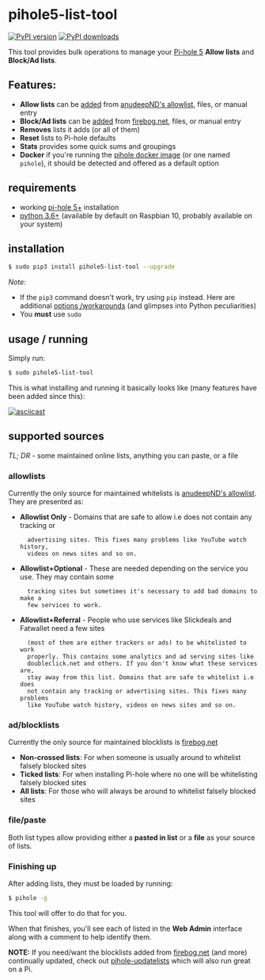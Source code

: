# pihole5-list-tool

[![PyPI version](https://badge.fury.io/py/pihole5-list-tool.svg)](https://badge.fury.io/py/pihole5-list-tool)
[![PyPI downloads](https://img.shields.io/pypi/dm/pihole5-list-tool)](https://pypi.org/project/pihole5-list-tool/)

This tool provides bulk operations to manage your [Pi-hole 5](https://pi-hole.net/) __Allow lists__ and __Block/Ad lists__.

## Features:
  * __Allow lists__ can be [added](#allowlists) from [anudeepND's allowlist](https://github.com/anudeepND/whitelist), files, or manual entry
  * __Block/Ad lists__ can be [added](#adblocklists) from [firebog.net](https://firebog.net/), files, or manual entry
  *  __Removes__ lists it adds (or all of them)
  *  __Reset__ lists to Pi-hole defaults
  *  __Stats__ provides some quick sums and groupings
  *  __Docker__  if you're running the [pihole docker image](https://hub.docker.com/r/pihole/pihole/) (or one named `pihole`), it should be detected
and offered as a default option

## requirements

* working [pi-hole 5+](https://pi-hole.net) installation
* [python 3.6+](https://python.org/) (available by default on Raspbian 10, probably available on your system)

## installation

``` bash
$ sudo pip3 install pihole5-list-tool --upgrade
```
_Note:_
* If the `pip3` command doesn't work, try using `pip`  instead. Here are additional [options /workarounds](https://stackoverflow.com/questions/40832533/pip-or-pip3-to-install-packages-for-python-3) (and glimpses into Python peculiarities)
* You __must__ use `sudo`

## usage / running

Simply run:

``` bash
$ sudo pihole5-list-tool
```

This is what installing and running it basically looks like (many features have been added since this):

[![asciicast](https://asciinema.org/a/331296.svg)](https://asciinema.org/a/331296)


## supported sources

*TL; DR* - some maintained online lists, anything you can paste, or a file

### allowlists

Currently the only source for maintained whitelists is [anudeepND's allowlist](https://github.com/anudeepND/whitelist). They are presented as:

* __Allowlist Only__ - Domains that are safe to allow i.e does not contain any tracking or

        advertising sites. This fixes many problems like YouTube watch history,
        videos on news sites and so on.

* __Allowlist+Optional__ - These are needed depending on the service you use. They may contain some

        tracking sites but sometimes it's necessary to add bad domains to make a
        few services to work.

* __Allowlist+Referral__ - People who use services like Slickdeals and Fatwallet need a few sites

        (most of them are either trackers or ads) to be whitelisted to work
        properly. This contains some analytics and ad serving sites like
        doubleclick.net and others. If you don't know what these services are,
        stay away from this list. Domains that are safe to whitelist i.e does
        not contain any tracking or advertising sites. This fixes many problems
        like YouTube watch history, videos on news sites and so on.

### ad/blocklists

Currently the only source for maintained blocklists is [firebog.net](https://firebog.net/)

* __Non-crossed lists__: For when someone is usually around to whitelist falsely blocked sites
* __Ticked lists__: For when installing Pi-hole where no one will be whitelisting falsely blocked sites
* __All lists__: For those who will always be around to whitelist falsely blocked sites

### file/paste

Both list types allow providing either a __pasted in list__ or a __file__ as your source of lists.

### Finishing up

After adding lists, they must be loaded by running:

``` bash
$ pihole -g
```

This tool will offer to do that for you.

When that finishes, you'll see each of listed in the **Web Admin** interface along with a comment to help identify them.

**NOTE:** If you need/want the blocklists added from [firebog.net](https://firebog.net/) (and more) continually updated, check out [pihole-updatelists](https://github.com/jacklul/pihole-updatelists) which will also run great on a Pi.

